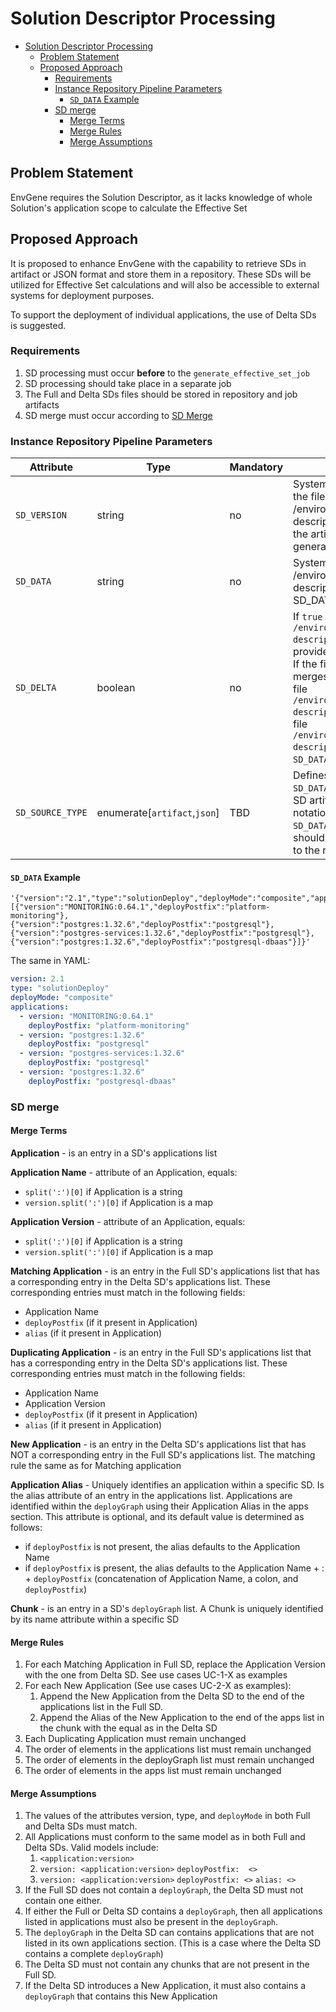 
# Solution Descriptor Processing

- [Solution Descriptor Processing](#solution-descriptor-processing)
  - [Problem Statement](#problem-statement)
  - [Proposed Approach](#proposed-approach)
    - [Requirements](#requirements)
    - [Instance Repository Pipeline Parameters](#instance-repository-pipeline-parameters)
      - [`SD_DATA` Example](#sd_data-example)
    - [SD merge](#sd-merge)
      - [Merge Terms](#merge-terms)
      - [Merge Rules](#merge-rules)
      - [Merge Assumptions](#merge-assumptions)

## Problem Statement

EnvGene requires the Solution Descriptor, as it lacks knowledge of whole Solution's application scope to calculate the Effective Set

## Proposed Approach

It is proposed to enhance EnvGene with the capability to retrieve SDs in artifact or JSON format and store them in a repository. These SDs will be utilized for Effective Set calculations and will also be accessible to external systems for deployment purposes.

To support the deployment of individual applications, the use of Delta SDs is suggested.

### Requirements

1. SD processing must occur **before** to the `generate_effective_set_job`
2. SD processing should take place in a separate job
3. The Full and Delta SDs files should be stored in repository and job artifacts
4. SD merge must occur according to [SD Merge](#sd-merge)

### Instance Repository Pipeline Parameters

| Attribute | Type | Mandatory | Description | Default | Example |
|---|---|---|---|---|---|
| `SD_VERSION` | string | no | System downloads the artifact. System overrides the file /environments/<ENV_NAME>/Inventory/solution-descriptor/sd.yml with the content provided in the artifact. If the file is absent, it will be generated | None |`MONITORING:0.64.1` |
| `SD_DATA` | string | no | System overrides the file /environments/<ENV_NAME>/Inventory/solution-descriptor/sd.yml with the content provided in SD_DATA. If the file is absent, it will be generated | None | [Example](#sd_data-example) |
| `SD_DELTA` | boolean | no | If `true` system overrides the file `/environments/<ENV_NAME>/Inventory/solution-descriptor/delta_sd.yml` with the content provided in `SD_DATA`. `SD_VERSION` is not supported. If the file is absent, it will be generated. System merges the content provided in `SD_DATA` into the file `/environments/<ENV_NAME>/Inventory/solution-descriptor/sd.yml`. If `false` system overrides the file `/environments/<ENV_NAME>/Inventory/solution-descriptor/sd.yml` with the content provided in `SD_DATA`. If the file is absent, it will be generated | `false` | `true` |
| `SD_SOURCE_TYPE` | enumerate[`artifact`,`json`] | TBD | Defines the method by which SD is passed in the `SD_DATA` or `SD_VERSION` attributes. If `artifact`, an SD artifact is expected in `SD_VERSION` in app:ver notation. If `json`, SD content is expected in `SD_DATA` in JSON-in-string format. The system should transform it into YAML format, and save it to the repository | TBD | `artifact` |

#### `SD_DATA` Example

```text
'{"version":"2.1","type":"solutionDeploy","deployMode":"composite","applications":[{"version":"MONITORING:0.64.1","deployPostfix":"platform-monitoring"},{"version":"postgres:1.32.6","deployPostfix":"postgresql"},{"version":"postgres-services:1.32.6","deployPostfix":"postgresql"},{"version":"postgres:1.32.6","deployPostfix":"postgresql-dbaas"}]}'
```

The same in YAML:

```yaml
version: 2.1
type: "solutionDeploy"
deployMode: "composite"
applications:
  - version: "MONITORING:0.64.1"
    deployPostfix: "platform-monitoring"
  - version: "postgres:1.32.6"
    deployPostfix: "postgresql"
  - version: "postgres-services:1.32.6"
    deployPostfix: "postgresql"
  - version: "postgres:1.32.6"
    deployPostfix: "postgresql-dbaas"
```

### SD merge

#### Merge Terms

**Application** - is an entry in a SD's applications list

**Application Name** - attribute of an Application, equals:

- `split(':')[0]` if Application is a string
- `version.split(':')[0]` if Application is a map

**Application Version** - attribute of an Application, equals:

- `split(':')[0]` if Application is a string
- `version.split(':')[0]` if Application is a map

**Matching Application** - is an entry in the Full SD's applications list that has a corresponding entry in the Delta SD's applications list. These corresponding entries must match in the following fields:

- Application Name
- `deployPostfix` (if it present in Application)
- `alias` (if it present in Application)

**Duplicating Application** - is an entry in the Full SD's applications list that has a corresponding entry in the Delta SD's applications list. These corresponding entries must match in the following fields:

- Application Name
- Application Version
- `deployPostfix` (if it present in Application)
- `alias` (if it present in Application)

**New Application** - is an entry in the Delta SD's applications list that has NOT a corresponding entry in the Full SD's applications list. The matching rule the same as for Matching application

**Application Alias** - Uniquely identifies an application within a specific SD. Is the alias attribute of an entry in the applications list. Applications are identified within the `deployGraph` using their Application Alias in the apps section. This attribute is optional, and its default value is determined as follows:

- if `deployPostfix` is not present, the alias defaults to the Application Name
- if `deployPostfix` is present, the alias defaults to the Application Name + : + `deployPostfix` (concatenation of Application Name, a colon, and `deployPostfix`)

**Chunk** - is an entry in a SD's `deployGraph` list. A Сhunk is uniquely identified by its name attribute within a specific SD

#### Merge Rules

1. For each Matching Application in Full SD, replace the Application Version with the one from Delta SD. See use cases UC-1-X as examples
2. For each New Application (See use cases UC-2-X as examples):
   1. Append the New Application from the Delta SD to the end of the applications list in the Full SD.
   2. Append the Alias of the New Application to the end of the apps list in the chunk with the equal as in the Delta SD
3. Each Duplicating Application must remain unchanged
4. The order of elements in the applications list must remain unchanged
5. The order of elements in the deployGraph list must remain unchanged
6. The order of elements in the apps list must remain unchanged

#### Merge Assumptions

1. The values of the attributes version, type, and `deployMode` in both Full and Delta SDs must match.
2. All Applications must conform to the same model as in both Full and Delta SDs. Valid models include:
   1. `<application:version>`
   2. `version: <application:version>`
      `deployPostfix:  <>`
   3. `version: <application:version>`
      `deployPostfix: <>`
      `alias: <>`
3. If the Full SD does not contain a `deployGraph`, the Delta SD must not contain one either.
4. If either the Full or Delta SD contains a `deployGraph`, then all applications listed in applications must also be present in the `deployGraph`.
5. The `deployGraph` in the Delta SD can contains applications that are not listed in its own applications section. (This is a case where the Delta SD contains a complete `deployGraph`)
6. The Delta SD must not contain any chunks that are not present in the Full SD.
7. If the Delta SD introduces a New Application, it must also contains a `deployGraph` that contains this New Application
